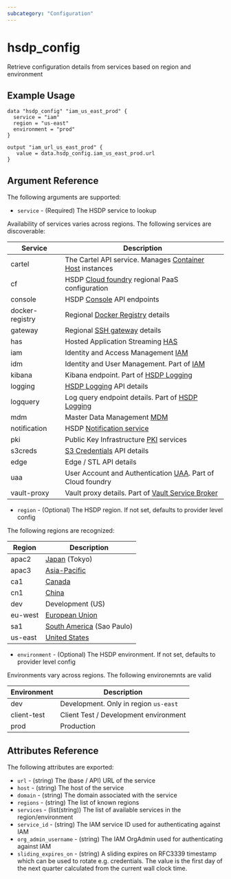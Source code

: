 ```yaml
---
subcategory: "Configuration"
---
```


# hsdp_config

Retrieve configuration details from services based on region and environment

## Example Usage

```hcl
data "hsdp_config" "iam_us_east_prod" { 
  service = "iam"
  region = "us-east"
  environment = "prod"
}
```

```hcl
output "iam_url_us_east_prod" {
   value = data.hsdp_config.iam_us_east_prod.url
}
```

## Argument Reference

The following arguments are supported:

* `service` - (Required) The HSDP service to lookup

Availability of services varies across regions. The following services are discoverable:

| Service         | Description                                                                                                                                                 |
|-----------------|-------------------------------------------------------------------------------------------------------------------------------------------------------------|
| cartel          | The Cartel API service. Manages [Container Host](https://www.hsdp.io/documentation/container-host) instances                                                |
| cf              | HSDP [Cloud foundry](https://www.hsdp.io/develop/architecture/cloud-foundry) regional PaaS configuration                                                    |
| console         | HSDP [Console](https://www.hsdp.io/documentation/metrics-service-broker/service-details) API endpoints                                                      |
| docker-registry | Regional [Docker Registry](https://www.hsdp.io/documentation/docker-registry) details                                                                       |
| gateway         | Regional [SSH gateway](https://www.hsdp.io/develop/get-started-healthsuite/set-up-ssh-access/access-services-behind-ssh-gateway/connect-to-gateway) details |
| has             | Hosted Application Streaming [HAS](https://www.hsdp.io/documentation/hosted-application-streaming/getting-started-with-hosted-application-streaming#)       |
| iam             | Identity and Access Management [IAM](https://www.hsdp.io/documentation/identity-and-access-management-iam)                                                  |
| idm             | Identity and User Management. Part of [IAM](https://www.hsdp.io/documentation/identity-and-access-management-iam)                                           |
| kibana          | Kibana endpoint. Part of [HSDP Logging](https://www.hsdp.io/documentation/logging)                                                                          |
| logging         | [HSDP Logging](https://www.hsdp.io/documentation/logging) API details                                                                                       |
| logquery        | Log query endpoint details. Part of [HSDP Logging](https://www.hsdp.io/documentation/logging)                                                               |
| mdm             | Master Data Management [MDM](https://www.hsdp.io/documentation/master-data-management)                                                                      |
| notification    | HSDP [Notification service](https://www.hsdp.io/documentation/notification)                                                                                 |
| pki             | Public Key Infrastructure [PKI](https://www.hsdp.io/documentation/public-key-infrastructure/getting-started) services                                       |
| s3creds         | [S3 Credentials](https://www.hsdp.io/documentation/s3-credentials) API details                                                                              |
| edge            | Edge / STL API details                                                                                                                                      |
| uaa             | User Account and Authentication [UAA](https://docs.cloudfoundry.org/concepts/architecture/uaa.html). Part of Cloud foundry                                  |
| vault-proxy     | Vault proxy details. Part of [Vault Service Broker](https://www.hsdp.io/documentation/vault-service-broker/service-details)                                 |

* `region` - (Optional) The HSDP region. If not set, defaults to provider level config

The following regions are recognized:

| Region  | Description                                                              |
|---------|--------------------------------------------------------------------------|
| apac2   | [Japan](https://en.wikipedia.org/wiki/Japan) (Tokyo)                     |
| apac3   | [Asia-Pacific](https://en.wikipedia.org/wiki/Asia-Pacific)               |
| ca1     | [Canada](https://en.wikipedia.org/wiki/Canada)                           |
| cn1     | [China](https://en.wikipedia.org/wiki/China)                             |
| dev     | Development (US)                                                         |
| eu-west | [European Union](https://en.wikipedia.org/wiki/European_Union)           |
| sa1     | [South America](https://en.wikipedia.org/wiki/South_America) (Sao Paulo) |
| us-east | [United States](https://en.wikipedia.org/wiki/United_States)             |

* `environment` - (Optional) The HSDP environment. If not set, defaults to provider level config

Environments vary across regions. The following environemnts are valid

| Environment | Description                           |
|-------------|---------------------------------------|
| dev         | Development. Only in region `us-east` |
| client-test | Client Test / Development environment |
| prod        | Production                            |

## Attributes Reference

The following attributes are exported:

* `url` - (string) The (base / API) URL of the service
* `host` - (string) The host of the service
* `domain` - (string) The domain associated with the service
* `regions` - (string) The list of known regions
* `services` - (list(string)) The list of available services in the region/environment
* `service_id` - (string) The IAM service ID used for authenticating against IAM
* `org_admin_username` - (string) The IAM OrgAdmin used for authenticating against IAM
* `sliding_expires_on` - (string) A sliding expires on RFC3339 timestamp which can be used to rotate e.g. credentials.
  The value is the first day of the next quarter calculated from the current wall clock time.
